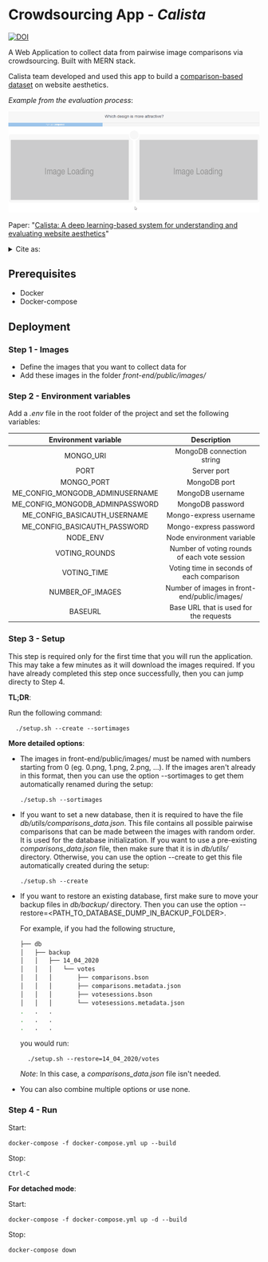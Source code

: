 # Crowdsourcing App - *Calista*

[![DOI](https://zenodo.org/badge/255341729.svg)](https://zenodo.org/badge/latestdoi/255341729)

A Web Application to collect data from pairwise image comparisons via crowdsourcing. Built with MERN stack.

Calista team developed and used this app to build a [comparison-based dataset](https://github.com/calista-ai/website-aesthetics-datasets) on website aesthetics. 

*Example from the evaluation process*:

![](/front-end/src/assets/img/demo.gif)

Paper: "[Calista: A deep learning-based system for understanding and evaluating website aesthetics](https://www.sciencedirect.com/science/article/pii/S1071581923000253)"


<details>
<summary>Cite as:</summary>
<br>

```
@article{DELITZAS2023,
	title = {Calista: A deep learning-based system for understanding and evaluating website aesthetics},
	journal = {International Journal of Human-Computer Studies},
	volume = {175},
	pages = {103019},
	year = {2023},
	issn = {1071-5819},
	doi = {https://doi.org/10.1016/j.ijhcs.2023.103019},
	url = {https://www.sciencedirect.com/science/article/pii/S1071581923000253},
	author = {Alexandros Delitzas and Kyriakos C. Chatzidimitriou and Andreas L. Symeonidis}
}
```

</details>

## Prerequisites

* Docker
* Docker-compose

## Deployment

### Step 1 - Images

* Define the images that you want to collect data for
* Add these images in the folder *front-end/public/images/* 

### Step 2 - Environment variables

Add a *.env* file in the root folder of the project and set the following variables:

| Environment variable | Description | 
| :-------------: | :-------------: |
| MONGO_URI | MongoDB connection string |
| PORT | Server port |
| MONGO_PORT | MongoDB port |
| ME_CONFIG_MONGODB_ADMINUSERNAME | MongoDB username |
| ME_CONFIG_MONGODB_ADMINPASSWORD | MongoDB password |
| ME_CONFIG_BASICAUTH_USERNAME | Mongo-express username |
| ME_CONFIG_BASICAUTH_PASSWORD | Mongo-express password |
| NODE_ENV | Node environment variable |
| VOTING_ROUNDS | Number of voting rounds of each vote session |
| VOTING_TIME | Voting time in seconds of each comparison |
| NUMBER_OF_IMAGES | Number of images in front-end/public/images/ |
| BASEURL | Base URL that is used for the requests |


### Step 3 - Setup

This step is required only for the first time that you will run the application. This may take a few minutes as it will download the images required. If you have already completed this step once successfully, then you can jump directy to Step 4.

**TL;DR**:

Run the following command:

      ./setup.sh --create --sortimages

**More detailed options**: 
* The images in front-end/public/images/ must be named with numbers starting from 0 (eg. 0.png, 1.png, 2.png, ...). If the images aren't already in this format, then you can use the option --sortimages to get them automatically renamed during the setup:

      ./setup.sh --sortimages

* If you want to set a new database, then it is required to have the file *db/utils/comparisons_data.json*. This file contains all possible pairwise comparisons that can be made between the images with random order. It is used for the database initialization. If you want to use a pre-existing *comparisons_data.json* file, then make sure that it is in *db/utils/* directory. Otherwise, you can use the option --create to get this file automatically created during the setup:

      ./setup.sh --create
      
* If you want to restore an existing database, first make sure to move your backup files in *db/backup/* directory. Then you can use the option --restore=<PATH_TO_DATABASE_DUMP_IN_BACKUP_FOLDER>. 

  For example, if you had the following structure, 

  ```bash
  ├── db
  │   ├── backup
  │   │   ├── 14_04_2020
  │   │   │   └── votes
  │   │   │       ├── comparisons.bson
  │   │   │       ├── comparisons.metadata.json
  │   │   │       ├── votesessions.bson
  │   │   │       └── votesessions.metadata.json
  .   .   .
  .   .   .
  .   .   .
  ```
  you would run:

        ./setup.sh --restore=14_04_2020/votes
        
  *Note*: In this case, a *comparisons_data.json* file isn't needed. 
      
* You can also combine multiple options or use none.

### Step 4 - Run

Start:

    docker-compose -f docker-compose.yml up --build

Stop:

    Ctrl-C
    
**For detached mode**:

Start:

    docker-compose -f docker-compose.yml up -d --build

Stop:

    docker-compose down
